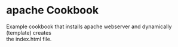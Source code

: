 apache Cookbook
===============

Example cookbook that installs apache webserver and dynamically (template) creates  
the index.html file.
